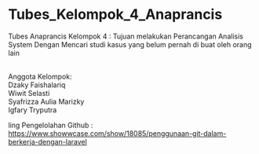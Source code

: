 # Tubes_Kelompok_4_Anaprancis

Tubes Anaprancis Kelompok 4 : Tujuan melakukan Perancangan Analisis System Dengan Mencari studi kasus yang belum pernah di buat oleh orang lain

<br>
Anggota Kelompok:
<br>
Dzaky Faishalariq
<br>
Wiwit Selasti
<br>
Syafrizza Aulia Marizky
<br>
Igfary Tryputra
<br>

ling Pengelolahan Github : https://www.showwcase.com/show/18085/penggunaan-git-dalam-berkerja-dengan-laravel
